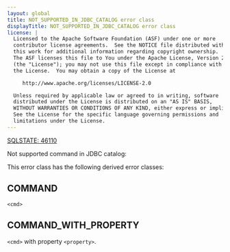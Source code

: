 ```yaml
---
layout: global
title: NOT_SUPPORTED_IN_JDBC_CATALOG error class
displayTitle: NOT_SUPPORTED_IN_JDBC_CATALOG error class
license: |
  Licensed to the Apache Software Foundation (ASF) under one or more
  contributor license agreements.  See the NOTICE file distributed with
  this work for additional information regarding copyright ownership.
  The ASF licenses this file to You under the Apache License, Version 2.0
  (the "License"); you may not use this file except in compliance with
  the License.  You may obtain a copy of the License at

     http://www.apache.org/licenses/LICENSE-2.0

  Unless required by applicable law or agreed to in writing, software
  distributed under the License is distributed on an "AS IS" BASIS,
  WITHOUT WARRANTIES OR CONDITIONS OF ANY KIND, either express or implied.
  See the License for the specific language governing permissions and
  limitations under the License.
---
```


[SQLSTATE: 46110](sql-error-conditions-sqlstates.html#class-46-java-ddl-1)

Not supported command in JDBC catalog:

This error class has the following derived error classes:

## COMMAND

`<cmd>`

## COMMAND_WITH_PROPERTY

`<cmd>` with property `<property>`.
